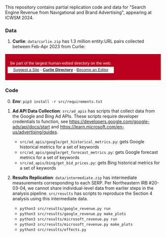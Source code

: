 This repository contains partial replication code and data for "Search Engine Revenue from Navigational and Brand Advertising", appearing at ICWSM 2024.

### Data

1. **Curlie**: `data/curlie.zip` has 1.3 million entity:URL pairs collected between Feb-Apr 2023 from Curlie: 

<table border="0" bgcolor="#bc001f" cellpadding="3" cellspacing="0">
<tr><td>
<table width="100%" cellpadding="2" cellspacing="0" border="0">
<tr align="center"><td>
<font face="sans-serif, Arial, Helvetica" size="2" color="#ffffff">
Be part of the largest human-edited directory on the web.
</font>
</td></tr>
<tr bgcolor="#f9f9f9" align="center">
<td><font face="sans-serif, Arial, Helvetica" size="2">
<a href="https://curlie.org/public/suggest?cat=$cat">Suggest a Site</a> -
<a href="https:/curlie.org/about.html"><b>Curlie Directory</b></a> -
<a href="https://curlie.org/public/apply?cat=$cat">Become an Editor</a>
</font></td></tr>
</table>
</td></tr>
</table>

### Code

0. **Env**: `pip3 install -r src/requirements.txt`

1. **Ad API Data Collection**: `src/ad_apis` has scripts that collect data from the Google and Bing Ad APIs. These scripts require developer credentials to function, see https://developers.google.com/google-ads/api/docs/start and https://learn.microsoft.com/en-us/advertising/guides. 
    - `src/ad_apis/google/get_historical_metrics.py`: gets Google historical metrics for a set of keywords
    - `src/ad_apis/google/get_forecast_metrics.py`: gets Google forecast metrics for a set of keywords 
    - `src/ad_apis/bing/get_bid_prices.py`: gets Bing historical metrics for a set of keywords

2. **Results Replication**: `data/intermediate.zip` has intermediate measurements corresponding to each SERP. Per Northeastern IRB #20-03-04, we cannot share individual-level data from earlier steps in the analysis pipeline. `src/results` has scripts to reproduce the Section 4 analysis using this intermediate data.
    - `python3 src/results/google_revenue.py run`
    - `python3 src/results/google_revenue.py make_plots`
    - `python3 src/results/microsoft_revenue.py run`
    - `python3 src/results/microsoft_revenue.py make_plots`
    - `python3 src/results/effects.py`

